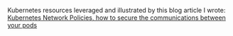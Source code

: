 Kubernetes resources leveraged and illustrated by this blog article I wrote: [Kubernetes Network Policies, how to secure the communications between your pods](https://alwaysupalwayson.blogspot.com/2019/09/kubernetes-network-policies-how-to.html)
